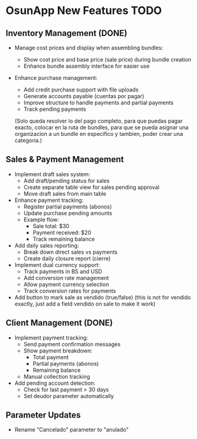 
# OsunApp New Features TODO

## Inventory Management (DONE)
- Manage cost prices and display when assembling bundles:
  - Show cost price and base price (sale price) during bundle creation
  - Enhance bundle assembly interface for easier use
- Enhance purchase management:
  - Add credit purchase support with file uploads
  - Generate accounts payable (cuentas por pagar)
  - Improve structure to handle payments and partial payments
  - Track pending payments

  (Solo queda resolver lo del pago completo, para que puedas pagar exacto, colocar en la ruta de bundles, para que se pueda asignar una organizacion a un bundle en especifico y tambien, poder crear una categoria.)

## Sales & Payment Management
- Implement draft sales system:
  - Add draft/pending status for sales
  - Create separate table view for sales pending approval
  - Move draft sales from main table
- Enhance payment tracking:
  - Register partial payments (abonos)
  - Update purchase pending amounts
  - Example flow:
    * Sale total: $30
    * Payment received: $20
    * Track remaining balance
- Add daily sales reporting:
  - Break down direct sales vs payments
  - Create daily closure report (cierre)
- Implement dual currency support:
  - Track payments in BS and USD
  - Add conversion rate management
  - Allow payment currency selection
  - Track conversion rates for payments
- Add button to mark sale as vendido (true/false) (this is not for vendido exactly, just add a field vendido on sale to make it work)


## Client Management (DONE)
- Implement payment tracking:
  - Send payment confirmation messages
  - Show payment breakdown:
    * Total payment
    * Partial payments (abonos)
    * Remaining balance
  - Manual collection tracking
- Add pending account detection:
  - Check for last payment > 30 days
  - Set deudor parameter automatically


## Parameter Updates
- Rename "Cancelado" parameter to "anulado"
